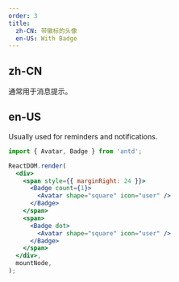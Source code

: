 ```yaml
---
order: 3
title:
  zh-CN: 带徽标的头像
  en-US: With Badge
---
```


## zh-CN

通常用于消息提示。

## en-US

Usually used for reminders and notifications.

```jsx
import { Avatar, Badge } from 'antd';

ReactDOM.render(
  <div>
    <span style={{ marginRight: 24 }}>
      <Badge count={1}>
        <Avatar shape="square" icon="user" />
      </Badge>
    </span>
    <span>
      <Badge dot>
        <Avatar shape="square" icon="user" />
      </Badge>
    </span>
  </div>,
  mountNode,
);
```
